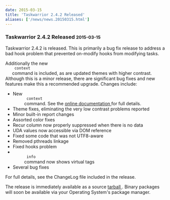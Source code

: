 ```yaml
---
date: 2015-03-15
title: 'Taskwarrior 2.4.2 Released'
aliases: ['/news/news.20150315.html']
---
```

<div class="col-md-8 main">
 <div class="row">
  <h3>
   Taskwarrior 2.4.2 Released
   <small>
    2015-03-15
   </small>
  </h3>
  <p>
   Taskwarrior 2.4.2 is released. This is primarily a bug fix release
            to address a bad hook problem that prevented on-modify hooks from
            modifying tasks.
  </p>
  <p>
   Additionally the new
   <code>
    context
   </code>
   command is included, as
            are updated themes with higher contrast.
            Although this is a minor release, there are significant bug fixes
            and new features make this a recommended upgrade.  Changes include:
  </p>
  <p>
   <ul>
    <li>
     New
     <code>
      context
     </code>
     command.  See the
     <a href="/docs/context.html">
      online documentation
     </a>
     for full details.
    </li>
    <li>
     Theme fixes, eliminating the very low contrast problems reported
    </li>
    <li>
     Minor built-in report changes
    </li>
    <li>
     Assorted color fixes
    </li>
    <li>
     Recur column now properly suppressed when there is no data
    </li>
    <li>
     UDA values now accessible via DOM reference
    </li>
    <li>
     Fixed some code that was not UTF8-aware
    </li>
    <li>
     Removed pthreads linkage
    </li>
    <li>
     Fixed hooks problem
    </li>
    <li>
     <code>
      info
     </code>
     command now shows virtual tags
    </li>
    <li>
     Several bug fixes
    </li>
   </ul>
   For full details, see the ChangeLog file included in the release.
  </p>
  <p>
   The release is immediately available as a source
   <a href="/download/task-latest.tar.gz">
    tarball
   </a>
   .
            Binary packages will soon be available via your Operating System's
            package manager.
  </p>
 </div>
</div>

